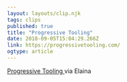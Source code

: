 ```yaml
---
layout: layouts/clip.njk 
tags: clips 
published: true 
title: "Progressive Tooling" 
date: 2018-09-05T15:04:29.266Z 
link: https://progressivetooling.com/ 
ogtype: article 
---
```

[ Progressive Tooling ]( https://progressivetooling.com/ ) 
via Elaina 